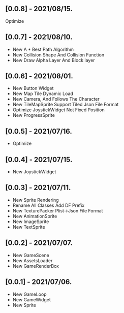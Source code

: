 ## [0.0.8] - 2021/08/15.
Optimize  

## [0.0.7] - 2021/08/10.
* New A * Best Path Algorithm  
* New Collision Shape And Collision Function  
* New Draw Alpha Layer And Block layer  

## [0.0.6] - 2021/08/01.
* New Button Widget  
* New Map Tile Dynamic Load  
* New Camera, And Follows The Character  
* New TileMapSprite  Support Tiled Json File Format  
* Optimize JoystickWidget Not Fixed Position   
* New ProgressSprite   

## [0.0.5] - 2021/07/16.
* Optimize  

## [0.0.4] - 2021/07/15.
* New JoystickWidget  

## [0.0.3] - 2021/07/11.
* New Sprite Rendering  
* Rename All Classes Add DF Prefix  
* New TexturePacker Plist->Json File Format  
* New AnimationSprite  
* New ImageSprite  
* New TextSprite  

## [0.0.2] - 2021/07/07.
* New GameScene  
* New AssetsLoader  
* New GameRenderBox  

## [0.0.1] - 2021/07/06.
* New GameLoop  
* New GameWidget  
* New Sprite  